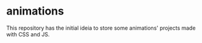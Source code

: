# animations
This repository has the initial ideia to store some animations' projects made with CSS and JS.
